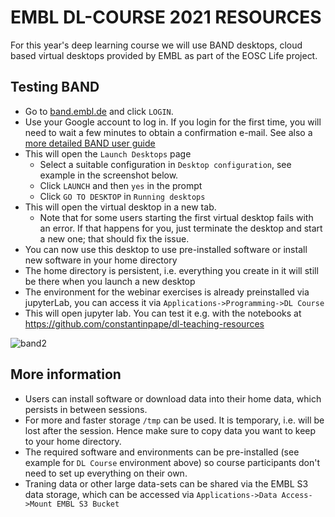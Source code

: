 # EMBL DL-COURSE 2021 RESOURCES

For this year's deep learning course we will use BAND desktops, cloud based virtual desktops provided by EMBL as part of the EOSC Life project.

## Testing BAND

- Go to [band.embl.de](https://band.embl.de/#/eosc-landingpage) and click `LOGIN`.
- Use your Google account to log in. If you login for the first time, you will need to wait a few minutes to obtain a confirmation e-mail. See also a [more detailed BAND user guide](https://docs.google.com/document/d/1TZBUsNIciGMH_g4aFj2Lu_upISxh5TV9FBMrvNDWmc8/edit)
- This will open the `Launch Desktops` page
    - Select a suitable configuration in `Desktop configuration`, see example in the screenshot below.
    - Click `LAUNCH` and then `yes` in the prompt
    - Click `GO TO DESKTOP` in `Running desktops`
- This will open the virtual desktop in a new tab.
    - Note that for some users starting the first virtual desktop fails with an error. If that happens for you, just terminate the desktop and start a new one; that should fix the issue.  
- You can now use this desktop to use pre-installed software or install new software in your home directory
- The home directory is persistent, i.e. everything you create in it will still be there when you launch a new desktop
- The environment for the webinar exercises is already preinstalled via jupyterLab, you can access it via `Applications->Programming->DL Course`
- This will open jupyter lab. You can test it e.g. with the notebooks at https://github.com/constantinpape/dl-teaching-resources

![band2](https://user-images.githubusercontent.com/4263537/134918656-884239a9-2951-4adb-8fad-8c4c883a65ce.png)

## More information

- Users can install software or download data into their home data, which persists in between sessions.
- For more and faster storage `/tmp` can be used. It is temporary, i.e. will be lost after the session. Hence make sure to copy data you want to keep to your home directory.
- The required software and environments can be pre-installed (see example for `DL Course` environment above) so course participants don't need to set up everything on their own.
- Traning data or other large data-sets can be shared via the EMBL S3 data storage, which can be accessed via `Applications->Data Access->Mount EMBL S3 Bucket`
